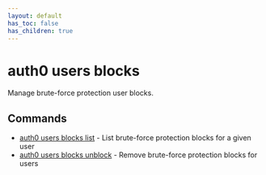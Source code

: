 ```yaml
---
layout: default
has_toc: false
has_children: true
---
```

# auth0 users blocks

Manage brute-force protection user blocks.

## Commands

- [auth0 users blocks list](auth0_users_blocks_list.md) - List brute-force protection blocks for a given user
- [auth0 users blocks unblock](auth0_users_blocks_unblock.md) - Remove brute-force protection blocks for users

